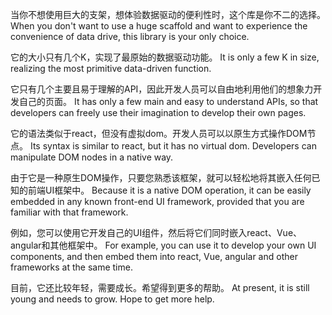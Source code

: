 当你不想使用巨大的支架，想体验数据驱动的便利性时，这个库是你不二的选择。
When you don't want to use a huge scaffold and want to experience the convenience of data drive, this library is your only choice.

它的大小只有几个K，实现了最原始的数据驱动功能。
It is only a few K in size, realizing the most primitive data-driven function.

它只有几个主要且易于理解的API，因此开发人员可以自由地利用他们的想象力开发自己的页面。
It has only a few main and easy to understand APIs, so that developers can freely use their imagination to develop their own pages.

它的语法类似于react，但没有虚拟dom。开发人员可以以原生方式操作DOM节点。
Its syntax is similar to react, but it has no virtual dom. Developers can manipulate DOM nodes in a native way.

由于它是一种原生DOM操作，只要您熟悉该框架，就可以轻松地将其嵌入任何已知的前端UI框架中。
Because it is a native DOM operation, it can be easily embedded in any known front-end UI framework, provided that you are familiar with that framework.

例如，您可以使用它开发自己的UI组件，然后将它们同时嵌入react、Vue、angular和其他框架中。
For example, you can use it to develop your own UI components, and then embed them into react, Vue, angular and other frameworks at the same time.

目前，它还比较年轻，需要成长。希望得到更多的帮助。
At present, it is still young and needs to grow. Hope to get more help.